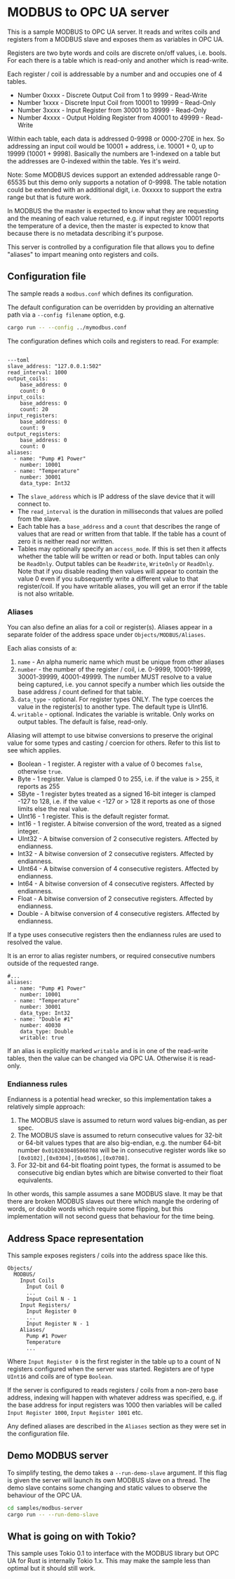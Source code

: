 # MODBUS to OPC UA server

This is a sample MODBUS to OPC UA server. It reads and writes coils and registers from a MODBUS slave and exposes them 
as variables in OPC UA.

Registers are two byte words and coils are discrete on/off values, i.e. bools. For each there is a table which is read-only
 and another which is read-write.

Each register / coil is addressable by a number and and occupies one of 4 tables.

* Number 0xxxx - Discrete Output Coil from 1 to 9999 - Read-Write
* Number 1xxxx - Discrete Input Coil from 10001 to 19999 - Read-Only
* Number 3xxxx - Input Register from 30001 to 39999 - Read-Only
* Number 4xxxx - Output Holding Register from 40001 to 49999 - Read-Write

Within each table, each data is addressed 0-9998 or 0000-270E in hex. So addressing an input coil would be
10001 + address, i.e. 10001 + 0, up to 19999 (10001 + 9998). Basically the numbers are 1-indexed on a table but the addresses
are 0-indexed within the table. Yes it's weird.

Note: Some MODBUS devices support an extended addressable range 0-65535 but this demo only supports a
notation of 0-9998. The table notation could be extended with an additional digit, i.e. 0xxxxx to 
support the extra range but that is future work.

In MODBUS the the master is expected to know what they are requesting and the meaning of each value returned, e.g. if
input register 10001 reports the temperature of a device, then the master is expected to know that because there is no
metadata describing it's purpose. 

This server is controlled by a configuration file that allows you to define "aliases" to impart meaning onto registers
and coils.

## Configuration file

The sample reads a `modbus.conf` which defines its configuration. 

The default configuration can be overridden by providing an alternative path via a `--config filename` option, e.g.

```bash
cargo run -- --config ../mymodbus.conf
```

The configuration defines which coils and registers to read. For example:

```

---toml
slave_address: "127.0.0.1:502"
read_interval: 1000
output_coils:
    base_address: 0
    count: 0
input_coils:
    base_address: 0
    count: 20
input_registers:
    base_address: 0
    count: 9
output_registers:
    base_address: 0
    count: 0
aliases:
  - name: "Pump #1 Power"
    number: 10001
  - name: "Temperature"
    number: 30001
    data_type: Int32
```

* The `slave_address` which is IP address of the slave device that it will connect to.
* The `read_interval` is the duration in milliseconds that values are polled from the slave.
* Each table has a `base_address` and a `count` that describes the range of values that are read or written from that table.
  If the table has a count of zero it is neither read nor written.
 * Tables may optionally specify an `access_mode`. If this is set then it affects whether the table will be written or read or both.
   Input tables can only be `ReadOnly`. Output tables can be `ReadWrite`, `WriteOnly` or `ReadOnly`. Note that if you
   disable reading then values will appear to contain the value 0 even if you subsequently write a different value to that register/coil.
   If you have writable aliases, you will get an error if the table is not also writable.

### Aliases

You can also define an alias for a coil or register(s). Aliases appear in a separate folder of the address space under 
`Objects/MODBUS/Aliases`.

Each alias consists of a:

1. `name` - An alpha numeric name which must be unique from other aliases
2. `number` - the number of the register / coil, i.e. 0-9999, 10001-19999, 30001-39999, 40001-49999. The number MUST resolve to a
value being captured, i.e. you cannot specify a number which lies outside the base address / count defined for that table.
3. `data_type` - optional. For register types ONLY. The type coerces the value in the register(s) to another type. The default type is UInt16.
4. `writable` - optional. Indicates the variable is writable. Only works on output tables. The default is false, read-only.

Aliasing will attempt to use bitwise conversions to preserve the original value for some types and casting / coercion 
for others. Refer to this list to see which applies.

* Boolean - 1 register. A register with a value of 0 becomes `false`, otherwise `true`. 
* Byte - 1 register. Value is clamped 0 to 255, i.e. if the value is > 255, it reports as 255
* SByte - 1 register bytes treated as a signed 16-bit integer is clamped -127 to 128, i.e. if the value < -127 or > 128 it reports as one of those limits else the real value.
* UInt16 - 1 register. This is the default register format.
* Int16 - 1 register. A bitwise conversion of the word, treated as a signed integer.
* UInt32 - A bitwise conversion of 2 consecutive registers. Affected by endianness.
* Int32 - A bitwise conversion of 2 consecutive registers. Affected by endianness.
* UInt64 - A bitwise conversion of 4 consecutive registers. Affected by endianness.
* Int64 - A bitwise conversion of 4 consecutive registers. Affected by endianness.
* Float - A bitwise conversion of 2 consecutive registers. Affected by endianness.
* Double - A bitwise conversion of 4 consecutive registers. Affected by endianness.

If a type uses consecutive registers then the endianness rules are used to resolved the value. 

It is an error to alias register numbers, or required consecutive numbers outside of the requested range.

```
#...
aliases:
  - name: "Pump #1 Power"
    number: 10001
  - name: "Temperature"
    number: 30001
    data_type: Int32
  - name: "Double #1"
    number: 40030
    data_type: Double
    writable: true
```

If an alias is explicitly marked `writable` and is in one of the read-write tables, then the value can be changed via OPC UA.
Otherwise it is read-only.

### Endianness rules

Endianness is a potential head wrecker, so this implementation takes a relatively simple approach:

1. The MODBUS slave is assumed to return word values big-endian, as per spec.
2. The MODBUS slave is assumed to return consecutive values for 32-bit or 64-bit values types that are also big-endian,
 e.g. the number 64-bit number `0x0102030405060708` will be in consecutive register words like so `[0x0102],[0x0304],[0x0506],[0x0708]`.
3. For 32-bit and 64-bit floating point types, the format is assumed to be consecutive big endian bytes which are bitwise
converted to their float equivalents. 
 
In other words, this sample assumes a sane MODBUS slave. It may be that there are broken MODBUS slaves out there which mangle
the ordering of words, or double words which require some flipping, but this implementation will not second guess
that behaviour for the time being.

## Address Space representation

This sample exposes registers / coils into the address space like this.

```
Objects/
  MODBUS/
    Input Coils
      Input Coil 0
      ...
      Input Coil N - 1
    Input Registers/
      Input Register 0
      ...
      Input Register N - 1
    Aliases/
      Pump #1 Power
      Temperature
      ...
```

Where `Input Register 0` is the first register in the table up to a count of N registers configured
when the server was started. Registers are of type `UInt16` and coils are of type `Boolean`.
 
If the server is configured to reads registers / coils from a non-zero base address, indexing
will happen with whatever address was specified, e.g. if the base address for input registers was 1000 then
variables will be called `Input Register 1000`, `Input Register 1001` etc.

Any defined aliases are described in the `Aliases` section as they were set in the configuration file. 

## Demo MODBUS server

To simplify testing, the demo takes a `--run-demo-slave` argument. If this flag is given the
server will launch its own MODBUS slave on a thread. The demo slave contains some changing and static
values to observe the behaviour of the OPC UA.

```bash
cd samples/modbus-server
cargo run -- --run-demo-slave
```

## What is going on with Tokio?

This sample uses Tokio 0.1 to interface with the MODBUS library but OPC UA for Rust is internally
Tokio 1.x. This may make the sample less than optimal but it should still work.
